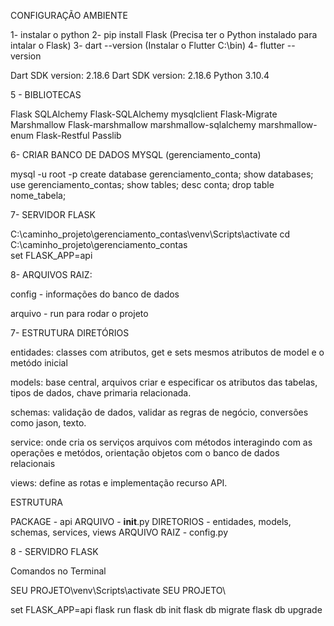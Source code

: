 CONFIGURAÇÃO AMBIENTE

1- instalar o python
2- pip install Flask (Precisa ter o Python instalado para intalar o Flask)
3- dart --version (Instalar o Flutter C:\bin)
4- flutter --version

Dart SDK version: 2.18.6
Dart SDK version: 2.18.6
Python 3.10.4 

5 - BIBLIOTECAS

Flask
SQLAlchemy
Flask-SQLAlchemy
mysqlclient
Flask-Migrate
Marshmallow
Flask-marshmallow
marshmallow-sqlalchemy
marshmallow-enum
Flask-Restful
Passlib

6- CRIAR BANCO DE DADOS MYSQL (gerenciamento_conta)

mysql -u root -p
create database gerenciamento_conta;
show databases;
use gerenciamento_contas;
show tables;
desc conta;
drop table nome_tabela;

7- SERVIDOR FLASK

C:\caminho_projeto\gerenciamento_contas\venv\Scripts\activate
cd C:\caminho_projeto\gerenciamento_contas\
set FLASK_APP=api

8- ARQUIVOS RAIZ:

config - informações do banco de dados

arquivo - run para rodar o projeto

7- ESTRUTURA DIRETÓRIOS

entidades: classes com atributos, get e sets mesmos atributos de model e o metódo inicial

models: base central, arquivos criar e especificar os atributos das tabelas, tipos de dados, chave primaria relacionada.

schemas: validação de dados, validar as regras de negócio, conversões como jason, texto.

service: onde cria os serviços arquivos com métodos interagindo com as operações e metódos,  orientação objetos com o banco de dados relacionais

views: define as rotas e implementação recurso API. 

ESTRUTURA

PACKAGE - api
ARQUIVO - __init__.py
DIRETORIOS - entidades, models, schemas, services, views
ARQUIVO RAIZ - config.py

8 - SERVIDRO FLASK

Comandos no Terminal

SEU PROJETO\venv\Scripts\activate
SEU PROJETO\

set FLASK_APP=api
flask run 
flask db init
flask db migrate
flask db upgrade





